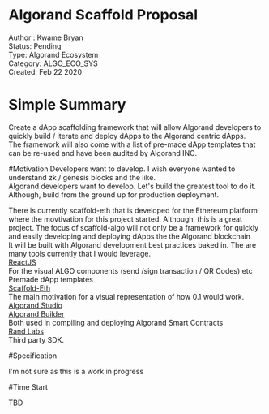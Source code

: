 # Algorand Scaffold Proposal

Author : Kwame Bryan<br>
Status: Pending<br>
Type: Algorand Ecosystem<br>
Category: ALGO_ECO_SYS<br>
Created: Feb 22 2020 <br>


# Simple Summary
Create a dApp scaffolding framework that will allow Algorand developers to quickly build / iterate and deploy dApps to the Algorand centric dApps.<br>
The framework will also come with a list of pre-made dApp templates that can be re-used and have been audited by Algorand INC.

#Motivation
Developers want to develop. I wish everyone wanted to understand zk / genesis blocks and the like. <br>
Algorand developers want to develop. Let's build the greatest tool to do it. Although, build from the ground up for production deployment.

There is currently scaffold-eth that is developed for the Ethereum platform where the movtivation for this project started.  Although, this is a great project. The focus of scaffold-algo will not only be a framework for quickly and easily developing and deploying dApps the the Algorand blockchain<br>It will be built with Algorand development best practices baked in. The are many tools currently that I would leverage.<br>
[ReactJS](https://www.typescriptlang.org/docs/handbook/react.html "")<br>
For the visual ALGO components (send /sign transaction / QR Codes) etc Premade dApp templates<br>
[Scaffold-Eth](https://github.com/austintgriffith/scaffold-eth "")<br>
The main motivation for a visual representation of how 0.1 would work.<br>
[Algorand Studio](https://github.com/ObsidianLabs/AlgorandStudio "")<br>
[Algorand Builder](https://github.com/scale-it/algorand-builder "")<br>
Both used in compiling and deploying Algorand Smart Contracts<br>
[Rand Labs](https://github.com/randlabs "")<br>
Third party SDK.


#Specification

I'm not sure as this is a work in progress


#Time Start

TBD


